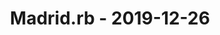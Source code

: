 ---
layout: post
title: Madrid.rb - 2019-12-26
datetime: 2019-12-26 19:30:00.000000000 +01:00
name: Madrid.rb
external_url: https://www.madridrb.com/events/terracismo-rb-diciembre-580
---